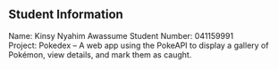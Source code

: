 ## Student Information

Name: Kinsy Nyahim Awassume 
Student Number: 041159991  
Project: Pokedex – A web app using the PokeAPI to display a gallery of Pokémon, view details, and mark them as caught.
